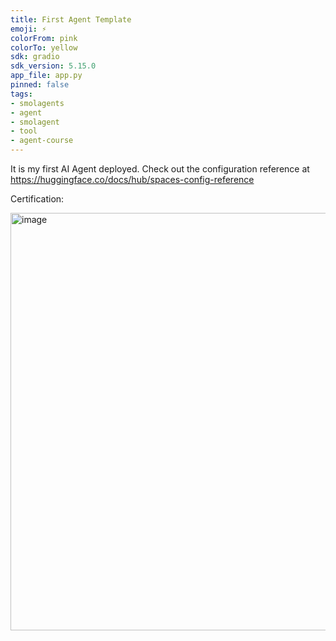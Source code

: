```yaml
---
title: First Agent Template
emoji: ⚡
colorFrom: pink
colorTo: yellow
sdk: gradio
sdk_version: 5.15.0
app_file: app.py
pinned: false
tags:
- smolagents
- agent
- smolagent
- tool
- agent-course
---
```


It is my first AI Agent deployed.
Check out the configuration reference at https://huggingface.co/docs/hub/spaces-config-reference

Certification:

<img width="668" alt="image" src="https://github.com/user-attachments/assets/e4c70e2a-1caf-4ead-ba4e-2beae73930f7" />
